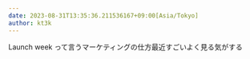 ```yaml
---
date: 2023-08-31T13:35:36.211536167+09:00[Asia/Tokyo]
author: kt3k
---
```

Launch week って言うマーケティングの仕方最近すごいよく見る気がする
